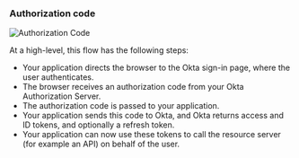 ### Authorization code

![Authorization Code](/img/authorization/oauth-auth-code-grant-flow.png "Sequence diagram that displays the back and forth between the resource owner, authorization server, and resource server for Auth Code flow")

<!-- Source for image. Generated using http://www.plantuml.com/plantuml/uml/

skinparam monochrome true
actor "Resource Owner (User)" as user
participant "Web App" as client
participant "Authorization Server (Okta) " as okta
participant "Resource Server (Your App) " as app

autonumber "<b>#."
client -> okta: Authorization Code Request to /authorize
okta -> user: 302 redirect to authentication prompt
user -> okta: Authentication & consent
okta -> client: Authorization Code Response
client -> okta: Send authorization code + client secret to /token
okta -> client: Access token (and optionally Refresh Token)
client -> app: Request with access token
app -> client: Response
-->

At a high-level, this flow has the following steps:

- Your application directs the browser to the Okta sign-in page, where the user authenticates.
- The browser receives an authorization code from your Okta Authorization Server.
- The authorization code is passed to your application.
- Your application sends this code to Okta, and Okta returns access and ID tokens, and optionally a refresh token.
- Your application can now use these tokens to call the resource server (for example an API) on behalf of the user.

<!--
Your app (the Client) directs the browser to the Okta Sign-In Page (Auth Server), where the user authenticates.
Your app needs to redirect this authentication request to the Auth Server (Okta). See Redirect to Auth Server to implement this request. Before implementing this request, you need to Set up your app in Okta to obtain an Okta Client ID.

In Okta, you need to register your app so that Okta can accept the authentication request. See Set up your app to register and configure your app with Okta. After registration, Okta provides you with a Client ID that you can embed in your app to make a trusted request to Okta.

Okta authenticates the user credentials. To do this, Okta needs the user profile data. See Add app users. Alternatively, you can enable Self-service registration to allow users to register their membership with the app. Okta also needs to know where to redirect the ID token once authentication is successful. See Sign-in redirect URI parameter in Set up your app.

Your app needs to implement the callback route to accept the redirect request from (3). See Define a callback route. This callback route path must match the Sign-in redirect URI configured in (3).
-->